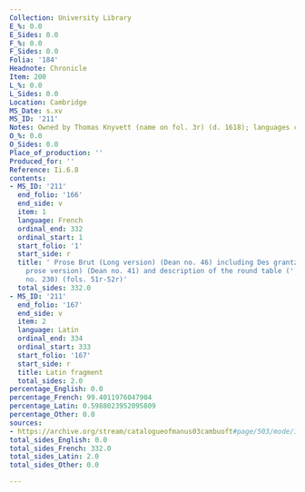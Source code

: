 ```yaml
---
Collection: University Library
E_%: 0.0
E_Sides: 0.0
F_%: 0.0
F_Sides: 0.0
Folia: '184'
Headnote: Chronicle
Item: 200
L_%: 0.0
L_Sides: 0.0
Location: Cambridge
MS_Date: s.xv
MS_ID: '211'
Notes: Owned by Thomas Knyvett (name on fol. 3r) (d. 1618); languages checked by KAM
O_%: 0.0
O_Sides: 0.0
Place_of_production: ''
Produced_for: ''
Reference: Ii.6.8
contents:
- MS_ID: '211'
  end_folio: '166'
  end_side: v
  item: 1
  language: French
  ordinal_end: 332
  ordinal_start: 1
  start_folio: '1'
  start_side: r
  title: ' Prose Brut (Long version) (Dean no. 46) including Des grantz geanz (short
    prose version) (Dean no. 41) and description of the round table (''Tables'') (Dean
    no. 230) (fols. 51r-52r)'
  total_sides: 332.0
- MS_ID: '211'
  end_folio: '167'
  end_side: v
  item: 2
  language: Latin
  ordinal_end: 334
  ordinal_start: 333
  start_folio: '167'
  start_side: r
  title: Latin fragment
  total_sides: 2.0
percentage_English: 0.0
percentage_French: 99.4011976047904
percentage_Latin: 0.5988023952095809
percentage_Other: 0.0
sources:
- https://archive.org/stream/catalogueofmanus03cambuoft#page/503/mode/1up
total_sides_English: 0.0
total_sides_French: 332.0
total_sides_Latin: 2.0
total_sides_Other: 0.0

---
```

